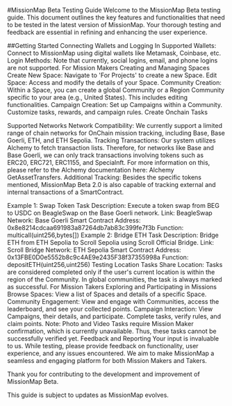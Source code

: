 #MissionMap Beta Testing Guide
Welcome to the MissionMap Beta testing guide. This document outlines the key features and functionalities that need to be tested in the latest version of MissionMap. Your thorough testing and feedback are essential in refining and enhancing the user experience.

##Getting Started
Connecting Wallets and Logging In
Supported Wallets: Connect to MissionMap using digital wallets like Metamask, Coinbase, etc.
Login Methods: Note that currently, social logins, email, and phone logins are not supported.
For Mission Makers
Creating and Managing Spaces
Create New Space: Navigate to 'For Projects' to create a new Space.
Edit Space: Access and modify the details of your Space.
Community Creation: Within a Space, you can create a global Community or a Region Community specific to your area (e.g., United States). This includes editing functionalities.
Campaign Creation: Set up Campaigns within a Community. Customize tasks, rewards, and campaign rules.
Create Onchain Tasks

Supported Networks
Network Compatibility: We currently support a limited range of chain networks for OnChain mission tracking, including Base, Base Goerli, ETH, and ETH Sepolia.
Tracking Transactions: Our system utilizes Alchemy to fetch transaction lists. Therefore, for networks like Base and Base Goerli, we can only track transactions involving tokens such as ERC20, ERC721, ERC1155, and Specialnft. For more information on this, please refer to the Alchemy documentation here: Alchemy GetAssetTransfers.
Additional Tracking: Besides the specific tokens mentioned, MissionMap Beta 2.0 is also capable of tracking external and internal transactions of a SmartContract.


Example 1: Swap Token
Task Description: Execute a token swap from BEG to USDC on BeagleSwap on the Base Goerli network.
Link: BeagleSwap
Network: Base Goerli
Smart Contract Address: 0x8e8214cdcaa691983a87264db7ab83c399fe7f3b
Function: multicall(uint256,bytes[])
Example 2: Bridge ETH
Task Description: Bridge ETH from ETH Sepolia to Scroll Sepolia using Scroll Official Bridge.
Link: Scroll Bridge
Network: ETH Sepolia
Smart Contract Address: 0x13FBE0D0e5552b8c9c4AE9e2435F38f37355998a
Function: depositETH(uint256,uint256)
Testing Location Tasks
Share Location: Tasks are considered completed only if the user's current location is within the region of the Community. In global communities, the task is always marked as successful.
For Mission Takers
Exploring and Participating in Missions
Browse Spaces: View a list of Spaces and details of a specific Space.
Community Engagement: View and engage with Communities, access the leaderboard, and see your collected points.
Campaign Interaction:
View Campaigns, their details, and participate.
Complete tasks, verify rules, and claim points.
Note: Photo and Video Tasks require Mission Maker confirmation, which is currently unavailable. Thus, these tasks cannot be successfully verified yet.
Feedback and Reporting
Your input is invaluable to us. While testing, please provide feedback on functionality, user experience, and any issues encountered. We aim to make MissionMap a seamless and engaging platform for both Mission Makers and Takers.

Thank you for contributing to the development and improvement of MissionMap Beta.

This guide is subject to updates as MissionMap evolves.
